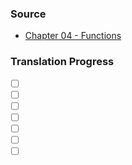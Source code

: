 ### Source
- [Chapter 04 - Functions](https://runestone.academy/runestone/books/published/cpp4python/Functions/toctree.html)

### Translation Progress
- [ ] []()
- [ ] []()
- [ ] []()
- [ ] []()
- [ ] []()
- [ ] []()
- [ ] []()